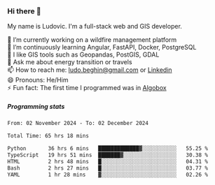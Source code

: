 ### Hi there 👋

My name is Ludovic. I'm a full-stack web and GIS developer.

 🔭 I’m currently working on a wildfire management platform<br/>
 🌱 I’m continuously learning Angular, FastAPI, Docker, PostgreSQL<br/>
 👯 I like GIS tools such as Geopandas, PostGIS, GDAL<br/>
 💬 Ask me about energy transition or travels<br/>
 📫 How to reach me: ludo.beghin@gmail.com or [Linkedin](https://www.linkedin.com/in/ludovic-beghin/)<br/>
 😄 Pronouns: He/Him<br/>
 ⚡ Fun fact: The first time I programmed was in [Algobox](https://fr.wikipedia.org/wiki/Algobox)<br/>

##### Programming stats
<!--START_SECTION:waka-->

```txt
From: 02 November 2024 - To: 02 December 2024

Total Time: 65 hrs 18 mins

Python       36 hrs 6 mins   █████████████▓░░░░░░░░░░░   55.25 %
TypeScript   19 hrs 51 mins  ███████▓░░░░░░░░░░░░░░░░░   30.38 %
HTML         2 hrs 48 mins   █░░░░░░░░░░░░░░░░░░░░░░░░   04.31 %
Bash         2 hrs 27 mins   █░░░░░░░░░░░░░░░░░░░░░░░░   03.77 %
YAML         1 hr 28 mins    ▓░░░░░░░░░░░░░░░░░░░░░░░░   02.26 %
```

<!--END_SECTION:waka-->
